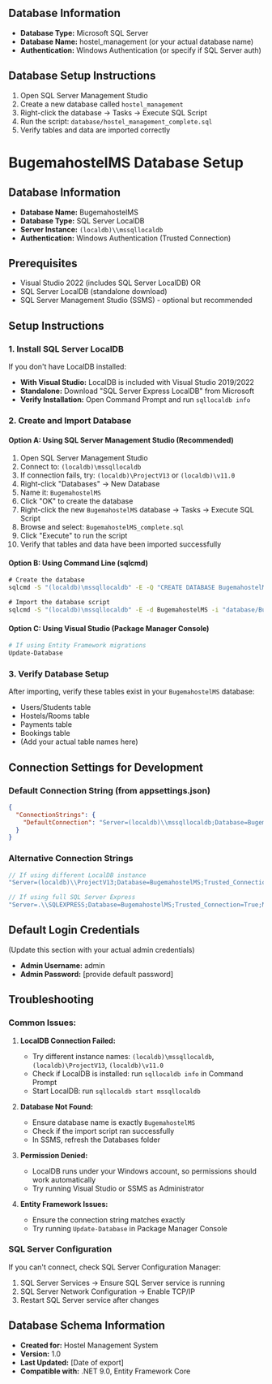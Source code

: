 ## Database Information
- **Database Type:** Microsoft SQL Server
- **Database Name:** hostel_management (or your actual database name)
- **Authentication:** Windows Authentication (or specify if SQL Server auth)

## Database Setup Instructions
1. Open SQL Server Management Studio
2. Create a new database called `hostel_management`
3. Right-click the database → Tasks → Execute SQL Script
4. Run the script: `database/hostel_management_complete.sql`
5. Verify tables and data are imported correctly

# BugemahostelMS Database Setup

## Database Information
- **Database Name:** BugemahostelMS
- **Database Type:** SQL Server LocalDB
- **Server Instance:** `(localdb)\\mssqllocaldb`
- **Authentication:** Windows Authentication (Trusted Connection)

## Prerequisites
- Visual Studio 2022 (includes SQL Server LocalDB) OR
- SQL Server LocalDB (standalone download)
- SQL Server Management Studio (SSMS) - optional but recommended

## Setup Instructions

### 1. Install SQL Server LocalDB
If you don't have LocalDB installed:
- **With Visual Studio:** LocalDB is included with Visual Studio 2019/2022
- **Standalone:** Download "SQL Server Express LocalDB" from Microsoft
- **Verify Installation:** Open Command Prompt and run `sqllocaldb info`

### 2. Create and Import Database

#### Option A: Using SQL Server Management Studio (Recommended)
1. Open SQL Server Management Studio
2. Connect to: `(localdb)\mssqllocaldb`
3. If connection fails, try: `(localdb)\ProjectV13` or `(localdb)\v11.0`
4. Right-click "Databases" → New Database
5. Name it: `BugemahostelMS`
6. Click "OK" to create the database
7. Right-click the new `BugemahostelMS` database → Tasks → Execute SQL Script
8. Browse and select: `BugemahostelMS_complete.sql`
9. Click "Execute" to run the script
10. Verify that tables and data have been imported successfully

#### Option B: Using Command Line (sqlcmd)
```cmd
# Create the database
sqlcmd -S "(localdb)\mssqllocaldb" -E -Q "CREATE DATABASE BugemahostelMS"

# Import the database script
sqlcmd -S "(localdb)\mssqllocaldb" -E -d BugemahostelMS -i "database/BugemahostelMS_complete.sql"
```

#### Option C: Using Visual Studio (Package Manager Console)
```powershell
# If using Entity Framework migrations
Update-Database
```

### 3. Verify Database Setup
After importing, verify these tables exist in your `BugemahostelMS` database:
- Users/Students table
- Hostels/Rooms table
- Payments table
- Bookings table
- (Add your actual table names here)

## Connection Settings for Development

### Default Connection String (from appsettings.json)
```json
{
  "ConnectionStrings": {
    "DefaultConnection": "Server=(localdb)\\mssqllocaldb;Database=BugemahostelMS;Trusted_Connection=True;MultipleActiveResultSets=true"
  }
}
```

### Alternative Connection Strings
```csharp
// If using different LocalDB instance
"Server=(localdb)\\ProjectV13;Database=BugemahostelMS;Trusted_Connection=True;MultipleActiveResultSets=true"

// If using full SQL Server Express
"Server=.\\SQLEXPRESS;Database=BugemahostelMS;Trusted_Connection=True;MultipleActiveResultSets=true"
```

## Default Login Credentials
(Update this section with your actual admin credentials)
- **Admin Username:** admin
- **Admin Password:** [provide default password]

## Troubleshooting

### Common Issues:
1. **LocalDB Connection Failed:**
   - Try different instance names: `(localdb)\mssqllocaldb`, `(localdb)\ProjectV13`, `(localdb)\v11.0`
   - Check if LocalDB is installed: run `sqllocaldb info` in Command Prompt
   - Start LocalDB: run `sqllocaldb start mssqllocaldb`

2. **Database Not Found:**
   - Ensure database name is exactly `BugemahostelMS`
   - Check if the import script ran successfully
   - In SSMS, refresh the Databases folder

3. **Permission Denied:**
   - LocalDB runs under your Windows account, so permissions should work automatically
   - Try running Visual Studio or SSMS as Administrator

4. **Entity Framework Issues:**
   - Ensure the connection string matches exactly
   - Try running `Update-Database` in Package Manager Console

### SQL Server Configuration
If you can't connect, check SQL Server Configuration Manager:
1. SQL Server Services → Ensure SQL Server service is running
2. SQL Server Network Configuration → Enable TCP/IP
3. Restart SQL Server service after changes

## Database Schema Information
- **Created for:** Hostel Management System
- **Version:** 1.0
- **Last Updated:** [Date of export]
- **Compatible with:** .NET 9.0, Entity Framework Core
